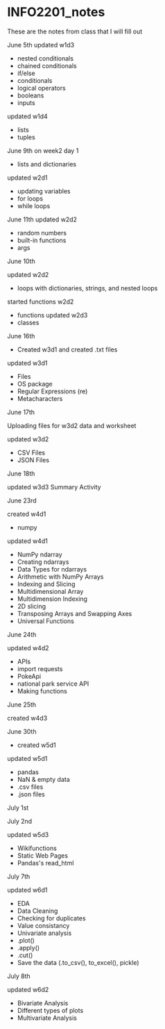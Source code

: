 # INFO2201_notes
These are the notes from class that I will fill out

June 5th
updated w1d3
- nested conditionals
- chained conditionals
- if/else
- conditionals
- logical operators
- booleans
- inputs

updated w1d4
- lists
- tuples

June 9th
on week2 day 1
- lists and dictionaries

updated w2d1
- updating variables
- for loops
- while loops

June 11th
updated w2d2
- random numbers
- built-in functions
- args

June 10th

updated w2d2
- loops with dictionaries, strings, and nested loops

started functions w2d2
- functions
updated w2d3
- classes

June 16th
- Created w3d1 and created .txt files

updated w3d1
- Files
- OS package
- Regular Expressions (re)
- Metacharacters

June 17th

Uploading files for w3d2
data and worksheet

updated w3d2
- CSV Files
- JSON Files

June 18th

updated w3d3
Summary Activity

June 23rd

created w4d1
- numpy

updated w4d1
- NumPy ndarray
- Creating ndarrays
- Data Types for ndarrays
- Arithmetic with NumPy Arrays
- Indexing and Slicing
- Multidimensional Array
- Multidimension Indexing
- 2D slicing
- Transposing Arrays and Swapping Axes
- Universal Functions

June 24th

updated w4d2
- APIs
- import requests
- PokeApi
- national park service API
- Making functions

June 25th

created w4d3



June 30th

- created w5d1

updated w5d1
- pandas
- NaN & empty data
- .csv files
- .json files

July 1st


July 2nd

updated w5d3
- Wikifunctions
- Static Web Pages
- Pandas's read_html

July 7th

updated w6d1
- EDA
- Data Cleaning
- Checking for duplicates
- Value consistancy
- Univariate analysis
- .plot()
- .apply()
- .cut()
- Save the data (.to_csv(), to_excel(), pickle)

July 8th

updated w6d2
- Bivariate Analysis
- Different types of plots
- Multivariate Analysis
